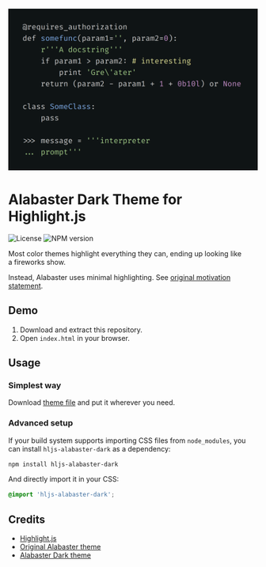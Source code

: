![Demo screenshot](./demo/screenshot-python.png)

# Alabaster Dark Theme for Highlight.js

![License](https://img.shields.io/npm/l/hljs-alabaster-dark)
![NPM version](https://img.shields.io/npm/v/hljs-alabaster-dark)

Most color themes highlight everything they can, ending up looking like a fireworks show.

Instead, Alabaster uses minimal highlighting. See [original motivation statement](https://github.com/tonsky/vscode-theme-alabaster#motivation).

## Demo

1. Download and extract this repository.
2. Open `index.html` in your browser.

## Usage

### Simplest way

Download [theme file](https://raw.githubusercontent.com/findrakecil/hljs-alabaster-dark/master/theme.css) and put it wherever you need.

### Advanced setup

If your build system supports importing CSS files from `node_modules`, you can install `hljs-alabaster-dark` as a dependency:

```sh
npm install hljs-alabaster-dark
```

And directly import it in your CSS:

```css
@import 'hljs-alabaster-dark';
```

## Credits

- [Highlight.js](https://highlightjs.org)
- [Original Alabaster theme](https://github.com/tonsky/vscode-theme-alabaster)
- [Alabaster Dark theme](https://github.com/gargakshit/vscode-theme-alabaster-dark)
